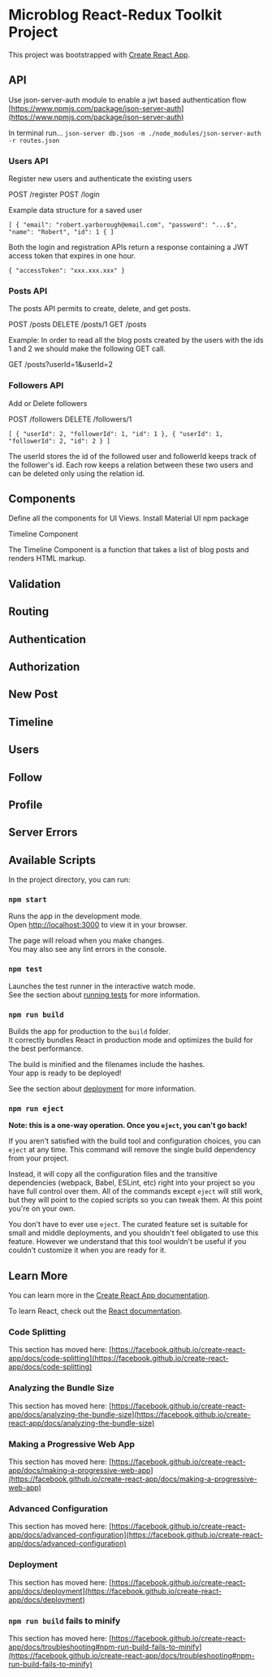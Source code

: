 # Microblog React-Redux Toolkit Project

This project was bootstrapped with [Create React App](https://github.com/facebook/create-react-app).

## API
Use json-server-auth module to enable a jwt based authentication flow
[https://www.npmjs.com/package/json-server-auth](https://www.npmjs.com/package/json-server-auth)

In terminal run...
`json-server db.json -m ./node_modules/json-server-auth -r routes.json`

### Users API
Register new users and authenticate the existing users

POST /register
POST /login

Example data structure for a saved user

`[
    {
      "email": "robert.yarborough@email.com",
      "password": "...$",
      "name": "Robert",
      "id": 1
    {
]`

Both the login and registration APIs return a response containing a JWT access token that expires in one hour.


`
{
    "accessToken": "xxx.xxx.xxx"
}
`

### Posts API

The posts API permits to create, delete, and get posts.

POST  /posts
DELETE /posts/1
GET /posts

Example: In order to read all the blog posts created by the users with the ids 1 and 2 we should make the following
GET call.

GET /posts?userId=1&userId=2

### Followers API

Add or Delete followers

POST /followers
DELETE /followers/1

`
[
{
  "userId": 2,
  "followerId": 1,
  "id": 1
},
{
  "userId": 1,
  "followerId": 2,
  "id": 2
}
]
`

The userId stores the id of the followed user and followerId keeps track of the follower's id. Each row keeps
a relation between these two users and can be deleted only using the relation id. 

## Components

Define all the components for UI Views.
Install Material UI npm package

Timeline Component

The Timeline Component is a function that takes a list of blog posts and renders HTML markup.

## Validation

## Routing

## Authentication

## Authorization 

## New Post

## Timeline

## Users 

## Follow

## Profile

## Server Errors


## Available Scripts

In the project directory, you can run:

### `npm start`

Runs the app in the development mode.\
Open [http://localhost:3000](http://localhost:3000) to view it in your browser.

The page will reload when you make changes.\
You may also see any lint errors in the console.

### `npm test`

Launches the test runner in the interactive watch mode.\
See the section about [running tests](https://facebook.github.io/create-react-app/docs/running-tests) for more information.

### `npm run build`

Builds the app for production to the `build` folder.\
It correctly bundles React in production mode and optimizes the build for the best performance.

The build is minified and the filenames include the hashes.\
Your app is ready to be deployed!

See the section about [deployment](https://facebook.github.io/create-react-app/docs/deployment) for more information.

### `npm run eject`

**Note: this is a one-way operation. Once you `eject`, you can't go back!**

If you aren't satisfied with the build tool and configuration choices, you can `eject` at any time. This command will remove the single build dependency from your project.

Instead, it will copy all the configuration files and the transitive dependencies (webpack, Babel, ESLint, etc) right into your project so you have full control over them. All of the commands except `eject` will still work, but they will point to the copied scripts so you can tweak them. At this point you're on your own.

You don't have to ever use `eject`. The curated feature set is suitable for small and middle deployments, and you shouldn't feel obligated to use this feature. However we understand that this tool wouldn't be useful if you couldn't customize it when you are ready for it.

## Learn More

You can learn more in the [Create React App documentation](https://facebook.github.io/create-react-app/docs/getting-started).

To learn React, check out the [React documentation](https://reactjs.org/).

### Code Splitting

This section has moved here: [https://facebook.github.io/create-react-app/docs/code-splitting](https://facebook.github.io/create-react-app/docs/code-splitting)

### Analyzing the Bundle Size

This section has moved here: [https://facebook.github.io/create-react-app/docs/analyzing-the-bundle-size](https://facebook.github.io/create-react-app/docs/analyzing-the-bundle-size)

### Making a Progressive Web App

This section has moved here: [https://facebook.github.io/create-react-app/docs/making-a-progressive-web-app](https://facebook.github.io/create-react-app/docs/making-a-progressive-web-app)

### Advanced Configuration

This section has moved here: [https://facebook.github.io/create-react-app/docs/advanced-configuration](https://facebook.github.io/create-react-app/docs/advanced-configuration)

### Deployment

This section has moved here: [https://facebook.github.io/create-react-app/docs/deployment](https://facebook.github.io/create-react-app/docs/deployment)

### `npm run build` fails to minify

This section has moved here: [https://facebook.github.io/create-react-app/docs/troubleshooting#npm-run-build-fails-to-minify](https://facebook.github.io/create-react-app/docs/troubleshooting#npm-run-build-fails-to-minify)
